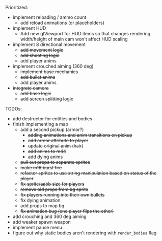 Prioritized:
* implement reloading / ammo count
  * add reload animations (or placeholders) 
* implement HUD
  * Add new glViewport for HUD items so that changes rendering width/height of main cam won't affect HUD scaling 
* implement 8 directional movement
  * ~~add movement logic~~
  * ~~add shooting logic~~
  * add player anims
* implement crouched aiming (360 deg)
  * ~~implement base mechanics~~
  * ~~add bullet anims~~
  * add player anims
* ~~integrate camera~~
  * ~~add base logic~~
  * ~~add screen splitting logic~~

TODOs:
* ~~add destructor for entities and bodies~~
* finish implementing a map
  * add a second pickup (armor?)
    * ~~adding animations and anim transitions on pickup~~
    * ~~add armor attribute to player~~
    * ~~update original anim (hair)~~
    * ~~add anims to m44~~
    * add dying anims
  * ~~pull out props to separate sprites~~
  * ~~make m16 burst fire~~
  * ~~refactor sprites to use string manipulation based on status of the player~~
  * ~~fix sprite/aabb size for players~~
  * ~~remove old props from bg sprite~~
  * ~~fix players running into their own bullets~~
  * fix dying animation
  * add props to map bg
  * ~~fix animation bug (one player flips the other)~~
* add crouching and 360 deg aiming
* add weaker spawn weapon
* implement pause menu
* figure out why static bodies aren't rendering with `render_bodies` flag

